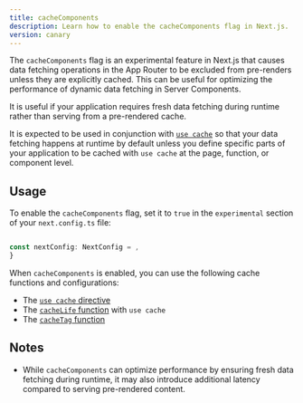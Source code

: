 ```yaml
---
title: cacheComponents
description: Learn how to enable the cacheComponents flag in Next.js.
version: canary
---
```


The `cacheComponents` flag is an experimental feature in Next.js that causes data fetching operations in the App Router to be excluded from pre-renders unless they are explicitly cached. This can be useful for optimizing the performance of dynamic data fetching in Server Components.

It is useful if your application requires fresh data fetching during runtime rather than serving from a pre-rendered cache.

It is expected to be used in conjunction with [`use cache`](/docs/app/api-reference/directives/use-cache) so that your data fetching happens at runtime by default unless you define specific parts of your application to be cached with `use cache` at the page, function, or component level.

## Usage

To enable the `cacheComponents` flag, set it to `true` in the `experimental` section of your `next.config.ts` file:

```ts filename="next.config.ts"

const nextConfig: NextConfig = ,
}

```

When `cacheComponents` is enabled, you can use the following cache functions and configurations:

- The [`use cache` directive](/docs/app/api-reference/directives/use-cache)
- The [`cacheLife` function](/docs/app/api-reference/config/next-config-js/cacheLife) with `use cache`
- The [`cacheTag` function](/docs/app/api-reference/functions/cacheTag)

## Notes

- While `cacheComponents` can optimize performance by ensuring fresh data fetching during runtime, it may also introduce additional latency compared to serving pre-rendered content.
